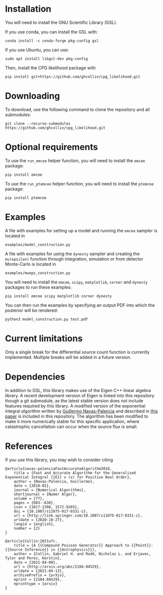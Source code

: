 # Installation

You will need to install the GNU Scientific Library (GSL).

If you use conda, you can install the GSL with:

    conda install -c conda-forge pkg-config gsl

If you use Ubuntu, you can use:

    sudo apt install libgsl-dev pkg-config

Then, install the CPG likelihood package with

    pip install git+https://github.com/ghcollin/cpg_likelihood.git
    
# Downloading

To download, use the following command to clone the repository and all submodules:

    git clone --recurse-submodules https://github.com/ghcollin/cpg_likelihood.git

# Optional requirements

To use the `run_emcee` helper function, you will need to install the `emcee` package:

    pip install emcee

To use the `run_ptemcee` helper function, you will need to install the `ptemcee` package:

    pip install ptemcee

# Examples

A file with examples for setting up a model and running the `emcee` sampler is located in

    examples/model_construction.py

A file with examples for using the `dynesty` sampler and creating the `mu(epsilon)` function through integration, simulation or from detector Monte-Carlo is located in

    examples/mueps_construction.py

You will need to install the `emcee`, `scipy`, `matplotlib`, `corner` and `dynesty` packages to run these examples:

    pip install emcee scipy matplotlib corner dynesty

You can then run the examples by specifying an output PDF into which the posterior will be rendered:

    python3 model_construction.py test.pdf

# Current limitations

Only a single break for the differential source count function is currently implemented. Multiple breaks will be added in a future version.

# Dependencies

In addition to GSL, this library makes use of the Eigen C++ linear algebra library.
A recent development version of Eigen is linked into this repository though a git submodule, as the latest stable version does not include features required by this library.
A modified version of the exponential integral algorithm written by [Guillermo Navas-Palencia](https://gnpalencia.org) and described in [this paper](https://gnpalencia.org/research/GNP_Expint2017.pdf) is included in this repository. 
The algorithm has been modified to make it more numerically stable for this specific application, where catastrophic cancellation can occur when the source flux is small.

# References

If you use this library, you may wish to consider citing

    @article{navas-palenciaFastAccurateAlgorithm2018,
        title = {Fast and Accurate Algorithm for the Generalized Exponential Integral {{E}} ν (x) for Positive Real Order},
        author = {Navas-Palencia, Guillermo},
        date = {2018-02},
        journal = {Numerical Algorithms},
        shortjournal = {Numer Algor},
        volume = {77},
        pages = {603--630},
        issn = {1017-1398, 1572-9265},
        doi = {10.1007/s11075-017-0331-z},
        url = {http://link.springer.com/10.1007/s11075-017-0331-z},
        urldate = {2020-10-27},
        langid = {english},
        number = {2}
    }

    @article{Collin:2021ufc,
        title = {A {{Compound Poisson Generator}} Approach to {{Point}}-{{Source Inference}} in {{Astrophysics}}},
        author = {Collin, Gabriel H. and Rodd, Nicholas L. and Erjavec, Tyler and Perez, Kerstin},
        date = {2021-04-09},
        url = {http://arxiv.org/abs/2104.04529},
        urldate = {2021-04-13},
        archivePrefix = {arXiv},
        eprint = {2104.04529},
        eprinttype = {arxiv}
    }


